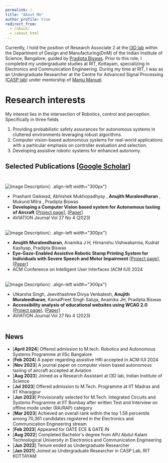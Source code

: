 ```yaml
---
permalink: /
title: "About Me"
author_profile: true
redirect_from: 
  - /about/
  - /about.html
---
```

<span style="font-size: 14px;">Currently, I hold the position of Research Associate 2 at the [I3D lab](https://cambum.net/I3D.htm) within the Department of Design and Manufacturing(DnM) of the Indian Institute of Science, Bangalore, guided by [Pradipta Biswas](https://cambum.net/PB/). Prior to this role, I completed my undergraduate studies at RIT, Kottayam, specializing in Electronics and Communication Engineering. During my time at RIT, I was as an Undergraduate Researcher at the Centre for Advanced Signal Processing ([CASP lab](http://www.rit.ac.in/ece/CASP/)) under mentorship of [Manju Manuel](http://www.rit.ac.in/fprofiledisplay.php?penno=603400&dep=ECE)</span>.

Research interests
======
<span style="font-size: 14px;">My interest lies in the intersection of Robotics, control and perception. Specifically in three fields
1) Providing probabilistic safety assurances for autonomous systems in cluttered environments leveraging robust algorithms.
2) Computer vision-based autonomous systems for real-world applications with a particular emphasis on controller evaluation and selection.
3) Developing assistive robotic systems for enhanced autonomy</span>.                         

Selected Publications [[Google Scholar](https://scholar.google.com/citations?user=4-55tyYAAAAJ&hl=en)]<br><br>
------

![Image Description](/images/Autotaxii.png){: .align-left width="300px"}
* <span style="font-size: 14px;">Prashant Gaikwad, Abhishek Mukhopadhyay , **Anujith Muraleedharan** , Mukund Mitra , Pradipta Biswas</span>
* <span style="font-size: 14px;">**Developing a Computer Vision based system for Autonomous taxiing of Aircraft** [[Project page](https://anujithm.github.io/Autonomous-Taxiing-of-Aircraft.github.io/)], [[Paper](https://journals.vilniustech.lt/index.php/Aviation/article/view/20588)]</span>
* <span style="font-size: 14px;">AVIATION Journal Vol 27 No 4 (2023)</span><br><br>


![Image Description](/images/Mat.png){: .align-left width="300px"}
* <span style="font-size: 14px;">**Anujith Muraleedharan**, Anamika J H, Himanshu Vishwakarma, Kudrat Kashyap, Pradipta Biswas</span>
* <span style="font-size: 14px;">**Eye-Gaze-Enabled Assistive Robotic Stamp Printing System for Individuals with Severe Speech and Motor Impairment** [[Project page](https://anujithm.github.io/Eye-Gaze-Controlled-Robot.github.io/)], [[Paper](https://dl.acm.org/doi/10.1145/3640544.3645236)]</span>
* <span style="font-size: 14px;">ACM Conference on Intelligent User Interfaces (ACM IUI) 2024</span><br><br>

![Image Description](/images/Autotaxii.png){: .align-left width="300px"}
* <span style="font-size: 14px;">Utkarsha Singh, Jeevithashree Divya Venkatesh, **Anujith Muraleedharan**, KamalPreet Singh Saluja, Anamika JH, Pradipta Biswas</span>
* <span style="font-size: 14px;">**Accessibility analysis of educational websites using WCAG 2.0** [[Project page](https://anujithm.github.io/Autonomous-Taxiing-of-Aircraft.github.io/)], [[Paper](https://journals.vilniustech.lt/index.php/Aviation/article/view/20588)]</span>
* <span style="font-size: 14px;">AVIATION Journal Vol 27 No 4 (2023)</span><br><br>

News
------

*  <span style="font-size: 14px;">[**April 2024**]&nbsp;Offered admission to M.tech. Robotics and Autonomous Systems Programme at IISc Bangalore</span>
*  <span style="font-size: 14px;">[**Feb 2024**]&nbsp;A paper regarding assistive HRI accepted in ACM IUI 2024</span>
*  <span style="font-size: 14px;">[**Nov 2023**]&nbsp;A journal paper on computer vision based autonomous taxiing of aircraft accepted at Aviation</span>
*  <span style="font-size: 14px;">[**Aug 2023**]&nbsp;Joined as a Research Assistant at I3D lab, Indian Institute of Science</span>                                                   
*  <span style="font-size: 14px;">[**Jul 2023**]&nbsp;Offered admission to M.Tech. Programme at IIT Madras and IIT Kharagpur</span>
*  <span style="font-size: 14px;">[**Jun 2023**]&nbsp;Provisionally selected for M.Tech. Integrated Circuits and Systems Programme at IIT Bombay after written Test and Interview on offline mode under (RA/RAP) category</span> 
*  <span style="font-size: 14px;">[**Mar 2023**]&nbsp;Achieved an overall rank within the top 1.58 percentile among 70,361 candidates registered in the Electronics and Communication Engineering stream</span>
*  <span style="font-size: 14px;">[**Feb 2023**]&nbsp;Appeared for GATE ECE & GATE IN</span>
*  <span style="font-size: 14px;">[**Aug 2022**]&nbsp;Completed Bachelor's degree from APJ Abdul Kalam Technological University in Electronics and Communication Engineering</span>
*  <span style="font-size: 14px;">[**Jun 2022**]&nbsp;Tenure ended as Undergraduate Researcher</span> 
*  <span style="font-size: 14px;">[**Jan 2021**]&nbsp;Joined as Undergraduate Researcher in CASP Lab, RIT KOTTAYAM</span><br><br>

<!-- **Markdown generator**

I have also created [a set of Jupyter notebooks](https://github.com/academicpages/academicpages.github.io/tree/master/markdown_generator
) that converts a CSV containing structured data about talks or presentations into individual markdown files that will be properly formatted for the academicpages template. The sample CSVs in that directory are the ones I used to create my own personal website at stuartgeiger.com. My usual workflow is that I keep a spreadsheet of my publications and talks, then run the code in these notebooks to generate the markdown files, then commit and push them to the GitHub repository. -->
